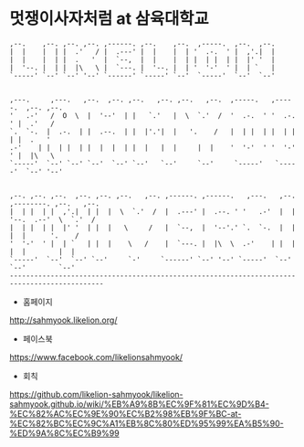 # 멋쟁이사자처럼 at 삼육대학교


 ```                                                                                             
,--.    ,--. ,--. ,--. ,------. ,--.    ,--.  ,-----.  ,--.  ,--.                             
|  |    |  | |  .'   / |  .---' |  |    |  | '  .-.  ' |  ,'.|  |                             
|  |    |  | |  .   '  |  `--,  |  |    |  | |  | |  | |  |' '  |                             
|  '--. |  | |  |\   \ |  `---. |  '--. |  | '  '-'  ' |  | `   |                             
`-----' `--' `--' '--' `------' `-----' `--'  `-----'  `--'  `--'                             
                                                                                              
                                                                                              
 ,---.     ,---.   ,--.  ,--. ,--.   ,--. ,--.   ,--.  ,-----.   ,-----.  ,--. ,--.           
'   .-'   /  O  \  |  '--'  | |   `.'   |  \  `.'  /  '  .-.  ' '  .-.  ' |  .'   /           
`.  `-.  |  .-.  | |  .--.  | |  |'.'|  |   '.    /   |  | |  | |  | |  | |  .   '            
.-'    | |  | |  | |  |  |  | |  |   |  |     |  |    '  '-'  ' '  '-'  ' |  |\   \           
`-----'  `--' `--' `--'  `--' `--'   `--'     `--'     `-----'   `-----'  `--' '--'           
                                                                                              
                                                                                              
,--. ,--. ,--.  ,--. ,--. ,--.   ,--. ,------. ,------.   ,---.   ,--. ,--------. ,--.   ,--. 
|  | |  | |  ,'.|  | |  |  \  `.'  /  |  .---' |  .--. ' '   .-'  |  | '--.  .--'  \  `.'  /  
|  | |  | |  |' '  | |  |   \     /   |  `--,  |  '--'.' `.  `-.  |  |    |  |      '.    /   
'  '-'  ' |  | `   | |  |    \   /    |  `---. |  |\  \  .-'    | |  |    |  |        |  |    
 `-----'  `--'  `--' `--'     `-'     `------' `--' '--' `-----'  `--'    `--'        `--'    
---------------------------------------------------------------------------------------------

```


- 홈페이지

 http://sahmyook.likelion.org/
 
- 페이스북 

 https://www.facebook.com/likelionsahmyook/
 
- 회칙

 https://github.com/likelion-sahmyook/likelion-sahmyook.github.io/wiki/%EB%A9%8B%EC%9F%81%EC%9D%B4-%EC%82%AC%EC%9E%90%EC%B2%98%EB%9F%BC-at-%EC%82%BC%EC%9C%A1%EB%8C%80%ED%95%99%EA%B5%90-%ED%9A%8C%EC%B9%99

